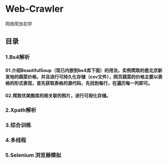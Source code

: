 # Web-Crawler
网络爬虫初学
## 目录
### 1.Bs4解析
#### 01.介绍BeautifulSoup（现已内嵌到bs4库下面）的用法，实例爬取的是北京新发地的蔬菜价格，并且进行可持久化存储（csv文件），网页蔬菜的价格主要以表格的形式表现，首先获取表格的源代码，先找到每行，在遍历每一列即可。
#### 02.爬取优美图库的相关联的照片，进行可视化存储。
### 2.Xpath解析
### 3.综合训练
### 4.多线程
### 5.Selenium 浏览器模拟
